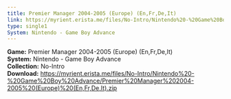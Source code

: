 ```yaml
---
title: Premier Manager 2004-2005 (Europe) (En,Fr,De,It)
link: https://myrient.erista.me/files/No-Intro/Nintendo%20-%20Game%20Boy%20Advance/Premier%20Manager%202004-2005%20(Europe)%20(En,Fr,De,It).zip
type: single1
System: Nintendo - Game Boy Advance
---
```

<b>Game:</b> Premier Manager 2004-2005 (Europe) (En,Fr,De,It)<br>
<b>System:</b> Nintendo - Game Boy Advance<br>
<b>Collection:</b> No-Intro<br>
<b>Download:</b> https://myrient.erista.me/files/No-Intro/Nintendo%20-%20Game%20Boy%20Advance/Premier%20Manager%202004-2005%20(Europe)%20(En,Fr,De,It).zip